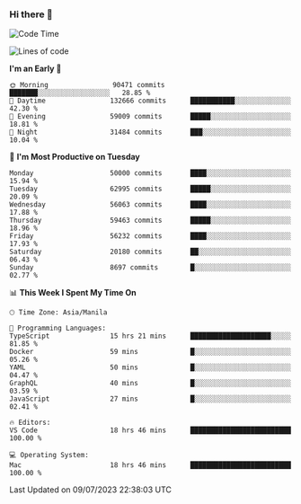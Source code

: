 ### Hi there 👋

<!--START_SECTION:waka-->
![Code Time](http://img.shields.io/badge/Code%20Time-4%2C146%20hrs%2014%20mins-blue)

![Lines of code](https://img.shields.io/badge/From%20Hello%20World%20I%27ve%20Written-114.9%20million%20lines%20of%20code-blue)

**I'm an Early 🐤** 

```text
🌞 Morning                90471 commits       ███████░░░░░░░░░░░░░░░░░░   28.85 % 
🌆 Daytime                132666 commits      ███████████░░░░░░░░░░░░░░   42.30 % 
🌃 Evening                59009 commits       █████░░░░░░░░░░░░░░░░░░░░   18.81 % 
🌙 Night                  31484 commits       ███░░░░░░░░░░░░░░░░░░░░░░   10.04 % 
```
📅 **I'm Most Productive on Tuesday** 

```text
Monday                   50000 commits       ████░░░░░░░░░░░░░░░░░░░░░   15.94 % 
Tuesday                  62995 commits       █████░░░░░░░░░░░░░░░░░░░░   20.09 % 
Wednesday                56063 commits       ████░░░░░░░░░░░░░░░░░░░░░   17.88 % 
Thursday                 59463 commits       █████░░░░░░░░░░░░░░░░░░░░   18.96 % 
Friday                   56232 commits       ████░░░░░░░░░░░░░░░░░░░░░   17.93 % 
Saturday                 20180 commits       ██░░░░░░░░░░░░░░░░░░░░░░░   06.43 % 
Sunday                   8697 commits        █░░░░░░░░░░░░░░░░░░░░░░░░   02.77 % 
```


📊 **This Week I Spent My Time On** 

```text
🕑︎ Time Zone: Asia/Manila

💬 Programming Languages: 
TypeScript               15 hrs 21 mins      ████████████████████░░░░░   81.85 % 
Docker                   59 mins             █░░░░░░░░░░░░░░░░░░░░░░░░   05.26 % 
YAML                     50 mins             █░░░░░░░░░░░░░░░░░░░░░░░░   04.47 % 
GraphQL                  40 mins             █░░░░░░░░░░░░░░░░░░░░░░░░   03.59 % 
JavaScript               27 mins             █░░░░░░░░░░░░░░░░░░░░░░░░   02.41 % 

🔥 Editors: 
VS Code                  18 hrs 46 mins      █████████████████████████   100.00 % 

💻 Operating System: 
Mac                      18 hrs 46 mins      █████████████████████████   100.00 % 
```


 Last Updated on 09/07/2023 22:38:03 UTC
<!--END_SECTION:waka-->


<!--
**rad182/rad182** is a ✨ _special_ ✨ repository because its `README.md` (this file) appears on your GitHub profile.

Here are some ideas to get you started:

- 🔭 I’m currently working on ...
- 🌱 I’m currently learning ...
- 👯 I’m looking to collaborate on ...
- 🤔 I’m looking for help with ...
- 💬 Ask me about ...
- 📫 How to reach me: ...
- 😄 Pronouns: ...
- ⚡ Fun fact: ...
-->
